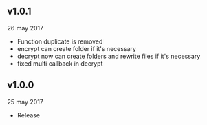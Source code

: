 ## v1.0.1
26 may 2017

* Function duplicate is removed
* encrypt can create folder if it's necessary
* decrypt now can create folders and rewrite files if it's necessary
* fixed multi callback in decrypt

## v1.0.0
25 may 2017

* Release